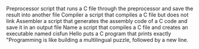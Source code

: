 Preprocessor script that runs a C file through the preprocessor and save the result into another file
Compiler  a script that compiles a C file but does not link
Assembler a script that generates the assembly code of a C code and save it in an output file
Name a script that compiles a C file and creates an executable named cisfun
Hello puts  a C program that prints exactly "Programming is like building a multilingual puzzle, followed by a new line.
